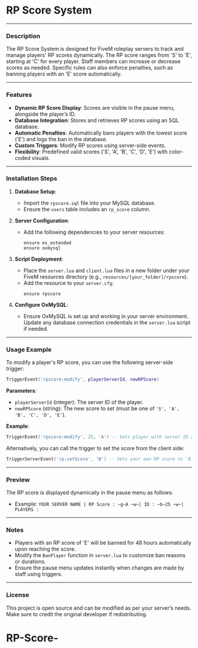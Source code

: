 
# RP Score System

---

### **Description**

The RP Score System is designed for FiveM roleplay servers to track and manage players' RP scores dynamically. The RP score ranges from 'S' to 'E', starting at 'C' for every player. Staff members can increase or decrease scores as needed. Specific rules can also enforce penalties, such as banning players with an 'E' score automatically.

---

### **Features**

- **Dynamic RP Score Display**: Scores are visible in the pause menu, alongside the player’s ID.
- **Database Integration**: Stores and retrieves RP scores using an SQL database.
- **Automatic Penalties**: Automatically bans players with the lowest score ('E') and logs the ban in the database.
- **Custom Triggers**: Modify RP scores using server-side events.
- **Flexibility**: Predefined valid scores ('S', 'A', 'B', 'C', 'D', 'E') with color-coded visuals.

---

### **Installation Steps**

1. **Database Setup**:
   - Import the `rpscore.sql` file into your MySQL database.
   - Ensure the `users` table includes an `rp_score` column.

2. **Server Configuration**:
   - Add the following dependencies to your server resources:
     ```plaintext
     ensure es_extended
     ensure oxmysql
     ```

3. **Script Deployment**:
   - Place the `server.lua` and `client.lua` files in a new folder under your FiveM resources directory (e.g., `resources/[your_folder]/rpscore`).
   - Add the resource to your `server.cfg`:
     ```plaintext
     ensure rpscore
     ```

4. **Configure OxMySQL**:
   - Ensure OxMySQL is set up and working in your server environment. Update any database connection credentials in the `server.lua` script if needed.

---

### **Usage Example**

To modify a player's RP score, you can use the following server-side trigger:

```lua
TriggerEvent('rpscore:modify', playerServerId, newRPScore)
```

**Parameters**:
- `playerServerId` (integer): The server ID of the player.
- `newRPScore` (string): The new score to set (must be one of `'S', 'A', 'B', 'C', 'D', 'E'`).

**Example**:
```lua
TriggerEvent('rpscore:modify', 25, 'A') -- Sets player with server ID 25 to an RP score of 'A'.
```

Alternatively, you can call the trigger to set the score from the client side:

```lua
TriggerServerEvent('rp:setScore', 'B') -- Sets your own RP score to 'B'.
```

---

### **Preview**

The RP score is displayed dynamically in the pause menu as follows:
- Example: `YOUR SERVER NAME | RP Score : ~g~A ~w~| ID : ~b~25 ~w~| PLAYERS :`

---

### **Notes**

- Players with an RP score of 'E' will be banned for 48 hours automatically upon reaching the score.
- Modify the `BanPlayer` function in `server.lua` to customize ban reasons or durations.
- Ensure the pause menu updates instantly when changes are made by staff using triggers.

---

### **License**

This project is open source and can be modified as per your server’s needs. Make sure to credit the original developer if redistributing.
# RP-Score-
